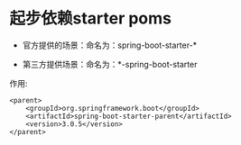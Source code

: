 # 起步依赖starter poms

- 官方提供的场景：命名为：spring-boot-starter-*

- 第三方提供场景：命名为：*-spring-boot-starter

作用:

```
<parent>
    <groupId>org.springframework.boot</groupId>
    <artifactId>spring-boot-starter-parent</artifactId>
    <version>3.0.5</version>
</parent>
```
